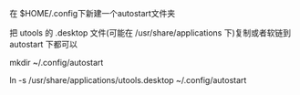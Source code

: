 在 $HOME/.config下新建一个autostart文件夹

把 utools 的 .desktop 文件(可能在 /usr/share/applications 下)复制或者软链到 autostart 下都可以

mkdir ~/.config/autostart

ln -s /usr/share/applications/utools.desktop ~/.config/autostart